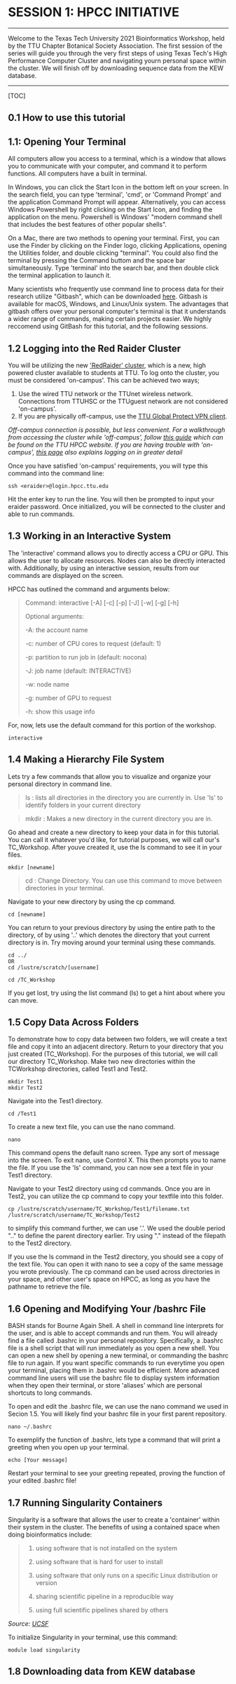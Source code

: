 # SESSION 1: HPCC INITIATIVE


---

Welcome to the Texas Tech University 2021 Bioinformatics Workshop, held by the TTU Chapter Botanical Society Association. The first session of the series will guide you through the very first steps of using Texas Tech's High Performance Computer Cluster and navigating yourn personal space within the cluster. We will finish off by downloading sequence data from the KEW database.



---

[TOC]

## 0.1 How to use this tutorial

## 1.1: Opening Your Terminal

All computers allow you access to a terminal, which is a window that allows you to communicate with your computer, and command it to perform functions. All computers have a built in terminal. 

In Windows, you can click the Start Icon in the bottom left on your screen. In the search field, you can type 'terminal', 'cmd', or 'Command Prompt' and the application Command Prompt will appear. Alternatively, you can access Windows Powershell by right clicking on the Start Icon, and finding the application on the menu. Powershell is Windows' "modern command shell that includes the best features of other popular shells".

On a Mac, there are two methods to opening your terminal. First, you can use the Finder by clicking on the Finder logo, clicking Applications, opening the Utilities folder, and double clicking "terminal". You could also find the terminal by pressing the Command buttom and the space bar simultaneously. Type 'terminal' into the search bar, and then double click the terminal application to launch it.

Many scientists who frequently use command line to process data for their research utilize "Gitbash", which can be downloaded [here](https://git-scm.com/downloads). Gitbash is available for macOS, Windows, and Linux/Unix system. The advantages that gitbash offers over your personal computer's terminal is that it understands a wider range of commands, making certain projects easier. We highly reccomend using GitBash for this tutorial, and the following sessions.


## 1.2 Logging into the Red Raider Cluster

You will be utilizing the new ['RedRaider' cluster](https://www.depts.ttu.edu/hpcc/about/Introduction-to-RR-January-2021.pdf), which is a new, high powered cluster available to students at TTU. To log onto the cluster, you must be considered 'on-campus'. This can be achieved two ways;

1. Use the wired TTU network or the TTUnet wireless network. Connections from TTUHSC or the TTUguest network are not considered 'on-campus'.
2. If you are physically off-campus, use the [TTU Global Protect VPN client](https://www.askit.ttu.edu/portal/app/portlets/results/viewsolution.jsp?&solutionid=140702103827226).

*Off-campus connection is possible, but less convenient. For a walkthrough from accessing the cluster while 'off-campus', follow [this guide](https://www.depts.ttu.edu/hpcc/userguides/generalguides/logingeneral.php#linux-offcampus) which can be found on the TTU HPCC website. If you are having trouble with 'on-campus', [this page](https://www.depts.ttu.edu/hpcc/userguides/general_guides/login_general.php#linux-oncampus) also explains logging on in greater detail*

Once you have satisfied 'on-campus' requirements, you will type this command into the command line:

```
ssh <eraider>@login.hpcc.ttu.edu
```
Hit the enter key to run the line. You will then be prompted to input your eraider password. Once initialized, you will be connected to the cluster and able to run commands. 
## 1.3 Working in an Interactive System

The 'interactive' command allows you to directly access a CPU or GPU. This allows the user to allocate resources. Nodes can also be directly interacted with. Additionally, by using an interactive session, results from our commands are displayed on the screen.


HPCC has outlined the command and arguments below:
> Command: 
> interactive [-A] [-c] [-p] [-J] [-w] [-g] [-h]
> 
> Optional arguments:
> 
> -A: the account name
> 
> -c: number of CPU cores to request (default: 1)
> 
> -p: partition to run job in (default: nocona)
> 
> -J: job name (default: INTERACTIVE)
> 
> -w: node name
> 
> -g: number of GPU to request
> 
> -h: show this usage info

For, now, lets use the default command for this portion of the workshop.

```
interactive
```

## 1.4 Making a Hierarchy File System
Lets try a few commands that allow you to visualize and organize your personal directory in command line.

> ls   :     lists all directories in the directory you are currently in. Use 'ls' to identify folders in your current directory

> mkdir     : Makes a new directory in the current directory you are in. 
> 

Go ahead and create a new directory to keep your data in for this tutorial. You can call it whatever you'd like, for tutorial purposes, we will call our's TC_Workshop. After youve created it, use the ls command to see it in your files.

`mkdir [newname]`

> cd  : Change Directory. You can use this command to move between directories in your terminal.

Navigate to your new directory by using the cp command.
```
cd [newname]
```
You can return to your previous directory by using the entire path to the directory, of by using '..' which denotes the directory that yout current directory is in. Try moving around your terminal using these commands.

```bash=
cd ../
OR
cd /lustre/scratch/[username]
```
```
cd /TC_Workshop
```
If you get lost, try using the list command (ls) to get a hint about where you can move.
## 1.5 Copy Data Across Folders

To demonstrate how to copy data between two folders, we will create a text file and copy it into an adjacent directory. Return to your directory that you just created (TC_Workshop). For the purposes of this tutorial, we will call our directory TC_Workshop. Make two new directories within the TCWorkshop directories, called Test1 and Test2.

```
mkdir Test1
mkdir Test2
```
Navigate into the Test1 directory.
```
cd /Test1
```
To create a new text file, you can use the nano command.
```
nano
```
This command opens the default nano screen. Type any sort of message into the screen. To exit nano, use Control X. This then prompts you to name the file. If you use the 'ls' command, you can now see a text file in your Test1 directory. 

Navigate to your Test2 directory using cd commands. Once you are in Test2, you can utilize the cp command to copy your textfile into this folder.

```
cp /lustre/scratch/username/TC_Workshop/Test1/filename.txt /lustre/scratch/username/TC_Workshop/Test2
```
to simplify this command further, we can use '.'. We used the double period ".." to define the parent directory earlier. Try using "." instead of the filepath to the Test2 directory.

If you use the ls command in the Test2 directory, you should see a copy of the text file. You can open it with nano to see a copy of the same message you wrote previously. The cp command can be used across directories in your space, and other user's space on HPCC, as long as you have the pathname to retrieve the file.
## 1.6 Opening and Modifying Your /bashrc File

BASH stands for Bourne Again Shell. A shell in command line interprets for the user, and is able to accept commands and run them. You will already find a file called .bashrc in your personal repository. Specifically, a .bashrc file is a shell script that will run immediately as you open a new shell. You can open a new shell by opening a new terminal, or commanding the bashrc file to run again. If you want specific commands to run everytime you open your terminal, placing them in .bashrc would be efficient. More advanced command line users will use the bashrc file to display system information when they open their terminal, or store 'aliases' which are personal shortcuts to long commands.

To open and edit the .bashrc file, we can use the nano command we used in Secion 1.5. You will likely find your bashrc file in your first parent repository.

```
nano ~/.bashrc
```
To exemplify the function of .bashrc, lets type a command that will print a greeting when you open up your terminal.
```
echo [Your message]
```
Restart your terminal to see your greeting repeated, proving the function of your edited .bashrc file!
## 1.7 Running Singularity Containers
Singularity is a software that allows the user to create a 'container' within their system in the cluster. The benefits of using a contained space when doing bioinformatics include:
> 1. using software that is not installed on the system
> 
> 2. using software that is hard for user to install
> 
> 3. using software that only runs on a specific Linux distribution or version
> 
>4. sharing scientific pipeline in a reproducible way
>
>5. using full scientific pipelines shared by others

*Source: [UCSF](https://wynton.ucsf.edu/hpc/software/singularity.html)*

To initialize Singularity in your terminal, use this command:
```
module load singularity
```

## 1.8 Downloading data from KEW database
